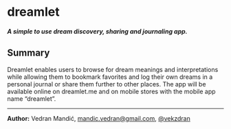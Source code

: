 # dreamlet

##### A simple to use dream discovery, sharing and journaling app.

## Summary

Dreamlet enables users to browse for dream meanings and interpretations while allowing them to bookmark favorites and log their own dreams in a personal journal or share them further to other places. The app will be available online on dreamlet.me and on mobile stores with the mobile app name “dreamlet”.

---

**Author:** Vedran Mandić, [mandic.vedran@gmail.com](mailto:mandic.vedran@gmail.com), [@vekzdran](https://twitter.com/@vekzdran)